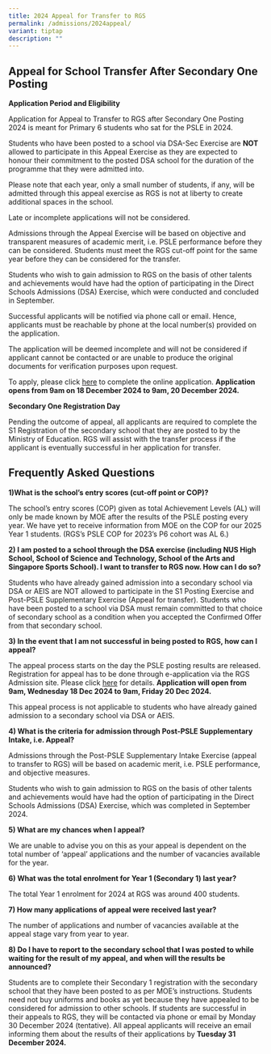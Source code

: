 ```yaml
---
title: 2024 Appeal for Transfer to RGS
permalink: /admissions/2024appeal/
variant: tiptap
description: ""
---
```

<h2><strong>Appeal for School Transfer After Secondary One Posting</strong></h2>
<p><strong>Application Period and Eligibility</strong>
</p>
<p>Application for Appeal to Transfer to RGS after Secondary One Posting
2024 is meant for Primary 6 students who sat for the PSLE in 2024.</p>
<p>Students who have been posted to a school via DSA-Sec Exercise are <strong>NOT</strong> allowed
to participate in this Appeal Exercise as they are expected to honour their
commitment to the posted DSA school for the duration of the programme that
they were admitted into.</p>
<p>Please note that each year, only a small number of students, if any, will
be admitted through this appeal exercise as RGS is not at liberty to create
additional spaces in the school.</p>
<p>Late or incomplete applications will not be considered.</p>
<p>Admissions through the Appeal Exercise will be based on objective and
transparent measures of academic merit, i.e. PSLE performance before they
can be considered. Students must meet the RGS cut-off point for the same
year before they can be considered for the transfer.</p>
<p>Students who wish to gain admission to RGS on the basis of other talents
and achievements would have had the option of participating in the Direct
Schools Admissions (DSA) Exercise, which were conducted and concluded in
September.</p>
<p>Successful applicants will be notified via phone call or email. Hence,
applicants must be reachable by phone at the local number(s) provided on
the application.</p>
<p>The application will be deemed incomplete and will not be considered if
applicant cannot be contacted or are unable to produce the original documents
for verification purposes upon request.</p>
<p>To apply, please click <a href="https://form.gov.sg/admin/form/65659a0017464c0011a41c13" rel="noopener noreferrer nofollow" target="_blank">here</a> to
complete the online application. <strong>Application opens from 9am on 18 December 2024 to 9am, 20 December 2024.</strong>
</p>
<p><strong>Secondary One Registration Day</strong>
</p>
<p>Pending the outcome of appeal, all applicants are required to complete
the S1 Registration of the secondary school that they are posted to by
the Ministry of Education. RGS will assist with the transfer process if
the applicant is eventually successful in her application for transfer.</p>
<h2><strong>Frequently Asked Questions</strong></h2>
<p><strong>1)What is the school’s entry scores (cut-off point or COP)?</strong>
</p>
<p>The school’s entry scores (COP) given as total Achievement Levels (AL)
will only be made known by MOE after the results of the PSLE posting every
year. We have yet to receive information from MOE on the COP for our 2025
Year 1 students. (RGS’s PSLE COP for 2023’s P6 cohort was AL 6.)</p>
<p><strong>2) I am posted to a school through the DSA exercise (including NUS High School, School of Science and Technology, School of the Arts and Singapore Sports School). I want to transfer to RGS now. How can I do so?</strong>
</p>
<p>Students who have already gained admission into a secondary school via
DSA or AEIS are NOT allowed to participate in the S1 Posting Exercise and
Post-PSLE Supplementary Exercise (Appeal for transfer). Students who have
been posted to a school via DSA must remain committed to that choice of
secondary school as a condition when you accepted the Confirmed Offer from
that secondary school.</p>
<p><strong>3) In the event that I am not successful in being posted to RGS, how can I appeal?</strong>
</p>
<p>The appeal process starts on the day the PSLE posting results are released.
Registration for appeal has to be done through e-application via the RGS
Admission site. Please click <a href="https://www.rgs.edu.sg/admissions/Admission-to-RGS/appeal/" rel="noopener noreferrer nofollow" target="_blank">here</a> for
details. <strong>Application will open from 9am, Wednesday 18 Dec 2024 to 9am, Friday 20 Dec 2024.</strong>
</p>
<p>This appeal process is not applicable to students who have already gained
admission to a secondary school via DSA or AEIS.</p>
<p><strong>4) What is the criteria for admission through Post-PSLE Supplementary Intake, i.e. Appeal?</strong>
</p>
<p>Admissions through the Post-PSLE Supplementary Intake Exercise (appeal
to transfer to RGS) will be based on academic merit, i.e. PSLE performance,
and objective measures.</p>
<p>Students who wish to gain admission to RGS on the basis of other talents
and achievements would have had the option of participating in the Direct
Schools Admissions (DSA) Exercise, which was completed in September 2024.</p>
<p><strong>5) What are my chances when I appeal?</strong>
</p>
<p>We are unable to advise you on this as your appeal is dependent on the
total number of ‘appeal’ applications and the number of vacancies available
for the year.</p>
<p><strong>6) What was the total enrolment for Year 1 (Secondary 1) last year?</strong>
</p>
<p>The total Year 1 enrolment for 2024 at RGS was around 400 students.</p>
<p><strong>7) How many applications of appeal were received last year?</strong>
</p>
<p>The number of applications and number of vacancies available at the appeal
stage vary from year to year.</p>
<p><strong>8) Do I have to report to the secondary school that I was posted to while waiting for the result of my appeal, and when will the results be announced?</strong>
</p>
<p>Students are to complete their Secondary 1 registration with the secondary
school that they have been posted to as per MOE’s instructions. Students
need not buy uniforms and books as yet because they have appealed to be
considered for admission to other schools. If students are successful in
their appeals to RGS, they will be contacted via phone or email by Monday
30 December 2024 (tentative). All appeal applicants will receive an email
informing them about the results of their applications by <strong>Tuesday 31 December 2024.</strong>
</p>
